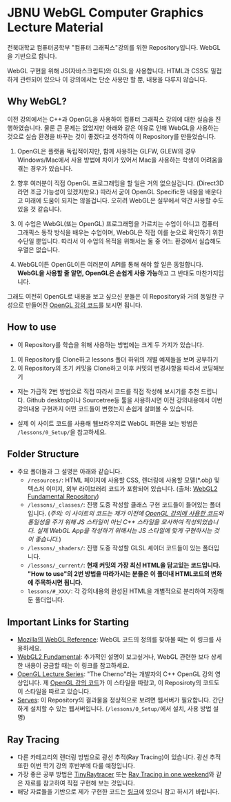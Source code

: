 # JBNU WebGL Computer Graphics Lecture Material

전북대학교 컴퓨터공학부 "컴퓨터 그래픽스"강의를 위한 Repository입니다. WebGL을 기반으로 합니다.

WebGL 구현을 위해 JS(자바스크립트)와 GLSL을 사용합니다. HTML과 CSS도 밀접하게 관련되어 있으나 이 강의에서는 단순 사용만 할 뿐, 내용을 다루지 않습니다.

## Why WebGL?

이전 강의에서는 C++과 OpenGL을 사용하여 컴퓨터 그래픽스 강의에 대한 실습을 진행하였습니다. 물론 큰 문제는 없었지만 아래와 같은 이유로 인해 WebGL을 사용하는 것으로 실습 환경을 바꾸는 것이 좋겠다고 생각하여 이 Repository를 만들었습니다.

1. OpenGL은 플랫폼 독립적이지만, 함께 사용하는 GLFW, GLEW의 경우 Windows/Mac에서 사용 방법에 차이가 있어서 Mac을 사용하는 학생이 어려움을 겪는 경우가 있습니다.

2. 향후 여러분이 직접 OpenGL 프로그래밍을 할 일은 거의 없으실겁니다. (Direct3D라면 조금 가능성이 있겠지만요.) 따라서 굳이 OpenGL Specific한 내용을 배운다고 미래에 도움이 되지는 않을겁니다. 오히려 WebGL은 실무에서 약간 사용할 수도 있을 것 같습니다.

3. 이 수업은 WebGL(또는 OpenGL) 프로그래밍을 가르치는 수업이 아니고 컴퓨터 그래픽스 동작 방식을 배우는 수업이며, WebGL은 직접 이를 눈으로 확인하기 위한 수단일 뿐입니다. 따라서 이 수업의 목적을 위해서는 둘 중 어느 환경에서 실습해도 우열은 없습니다.

4. WebGL이든 OpenGL이든 여러분이 API를 통해 해야 할 일은 동일합니다. **WebGL을 사용할 줄 알면, OpenGL은 손쉽게 사용 가능**하고 그 반대도 마찬가지입니다.

그래도 여전히 OpenGL로 내용을 보고 싶으신 분들은 이 Repository와 거의 동일한 구성으로 만들어진 [OpenGL 강의 코드](https://github.com/diskhkme/OpenGL_Lecture_Material)를 보시면 됩니다.

## How to use
- 이 Repository를 학습을 위해 사용하는 방법에는 크게 두 가지가 있습니다.

1. 이 Repository를 Clone하고 lessons 폴더 하위의 개별 예제들을 보며 공부하기
2. 이 Repository의 초기 커밋을 Clone하고 이후 커밋의 변경사항을 따라서 코딩해보기

- 저는 가급적 2번 방법으로 직접 따라서 코드를 직접 작성해 보시기를 추천 드립니다. Github desktop이나 Sourcetree등 툴을 사용하시면 이전 강의내용에서 이번 강의내용 구현까지 어떤 코드들이 변했는지 손쉽게 살펴볼 수 있습니다.

- 실제 이 사이트 코드를 사용해 웹브라우저로 WebGL 화면을 보는 방법은 `/lessons/0_Setup/`을 참고하세요.

## Folder Structure
- 주요 폴더들과 그 설명은 아래와 같습니다.
    * `/resources/`: HTML 페이지에 사용할 CSS, 렌더링에 사용할 모델(*.obj) 및 텍스처 이미지, 외부 라이브러리 코드가 포함되어 있습니다. (출처: [WebGL2 Fundamental Repository](https://github.com/gfxfundamentals/webgl2-fundamentals))
    * `/lessons/_classes/`: 진행 도중 작성할 클래스 구현 코드들이 들어있는 폴더입니다. (*주의: 이 사이트의 코드는 제가 이전에 [OpenGL 강의에 사용한 코드](https://github.com/diskhkme/OpenGL_Lecture_Material)와 통일성을 주기 위해 JS 스타일이 아닌 C++ 스타일을 모사하여 작성되었습니다. 실제 WebGL App을 작성하기 위해서는 JS 스타일에 맞게 구현하시는 것이 좋습니다.*)
    * `/lessons/_shaders/`: 진행 도중 작성할 GLSL 셰이더 코드들이 있는 폴더입니다.
    * `/lessons/_current/`: **현재 커밋의 가장 최신 HTML을 담고있는 코드입니다. "How to use"의 2번 방법을 따라가시는 분들은 이 폴더내 HTML코드의 변화에 주목하시면 됩니다.**
    * `lessons/#_XXX/`: 각 강의내용의 완성된 HTML을 개별적으로 분리하여 저장해 둔 폴더입니다.

## Important Links for Starting
- [Mozilla의 WebGL Reference](https://developer.mozilla.org/ko/docs/Web/API/WebGL_API): WebGL 코드의 정의를 찾아볼 때는 이 링크를 사용하세요.
- [WebGL2 Fundamental](https://webgl2fundamentals.org/webgl/lessons/ko/): 추가적인 설명이 보고싶거나, WebGL 관련한 보다 상세한 내용이 궁금할 때는 이 링크를 참고하세요.
- [OpenGL Lecture Series](https://www.youtube.com/watch?v=W3gAzLwfIP0&list=PLlrATfBNZ98foTJPJ_Ev03o2oq3-GGOS2): "The Cherno"라는 개발자의 C++ OpenGL 강의 영상입니다. 제 [OpenGL 강의 코드](https://github.com/diskhkme/OpenGL_Lecture_Material)가 이 스타일을 따랐고, 이 Reposiroty의 코드도 이 스타일을 따르고 있습니다.
- [Serves](https://greggman.github.io/servez/): 이 Repository의 결과물을 정상적으로 보려면 웹서버가 필요합니다. 간단하게 설치할 수 있는 웹서버입니다. (`/lessons/0_Setup/`에서 설치, 사용 방법 설명)

## Ray Tracing
- 다른 카테고리의 렌더링 방법으로 광선 추적(Ray Tracing)이 있습니다. 광선 추적 또한 이번 학기 강의 후반부에 다룰 예정입니다.
- 가장 좋은 공부 방법은 [TinyRaytracer](https://github.com/ssloy/tinyraytracer) 또는 [Ray Tracing in one weekend](https://raytracing.github.io/books/RayTracingInOneWeekend.html)와 같은 자료를 참고하여 직접 구현해 보는 것입니다.
- 해당 자료들을 기반으로 제가 구현한 코드는 [링크](https://github.com/diskhkme/TinyRaytracer_SFML)에 있으니 참고 하시기 바랍니다.
